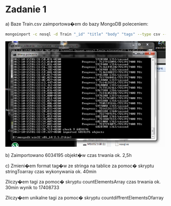 # Zadanie 1
a) Baze Train.csv zaimportowa�em do bazy MongoDB poleceniem:

```sh
mongoinport -c nosql -d Train "_id" "title" "body" "tags" --type csv --file d:\Train.csv --headerline
```

![Data Wranglers](Przechwytywanie.PNG)

b) Zaimportowano 6034195 objekt�w czas trwania ok. 2,5h

c) Zmieni�em format tag�w ze stringa na tablice za pomoc� skryptu stringToarray
   czas wykonywania ok. 40min
   
   Zliczy�em tagi za pomoc� skryptu countElementsArray czas trwania ok. 30min wynik to 17408733
   
   Zliczy�em unikalne tagi za pomoc� skryptu countdiffrentElementsOfarray 
